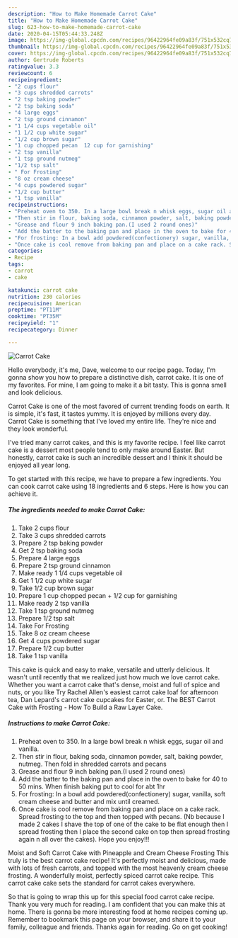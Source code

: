 ```yaml
---
description: "How to Make Homemade Carrot Cake"
title: "How to Make Homemade Carrot Cake"
slug: 623-how-to-make-homemade-carrot-cake
date: 2020-04-15T05:44:33.248Z
image: https://img-global.cpcdn.com/recipes/96422964fe09a83f/751x532cq70/carrot-cake-recipe-main-photo.jpg
thumbnail: https://img-global.cpcdn.com/recipes/96422964fe09a83f/751x532cq70/carrot-cake-recipe-main-photo.jpg
cover: https://img-global.cpcdn.com/recipes/96422964fe09a83f/751x532cq70/carrot-cake-recipe-main-photo.jpg
author: Gertrude Roberts
ratingvalue: 3.3
reviewcount: 6
recipeingredient:
- "2 cups flour"
- "3 cups shredded carrots"
- "2 tsp baking powder"
- "2 tsp baking soda"
- "4 large eggs"
- "2 tsp ground cinnamon"
- "1 1/4 cups vegetable oil"
- "1 1/2 cup white sugar"
- "1/2 cup brown sugar"
- "1 cup chopped pecan  12 cup for garnishing"
- "2 tsp vanilla"
- "1 tsp ground nutmeg"
- "1/2 tsp salt"
- " For Frosting"
- "8 oz cream cheese"
- "4 cups powdered sugar"
- "1/2 cup butter"
- "1 tsp vanilla"
recipeinstructions:
- "Preheat oven to 350. In a large bowl break n whisk eggs, sugar oil and vanilla."
- "Then stir in flour, baking soda, cinnamon powder, salt, baking powder, nutmeg. Then fold in shredded carrots and pecans"
- "Grease and flour 9 inch baking pan.(I used 2 round ones)"
- "Add the batter to the baking pan and place in the oven to bake for 40 to 50 mins. When finish baking put to cool for abt 1hr"
- "For frosting: In a bowl add powdered(confectionery) sugar, vanilla, soft cream cheese and butter and mix until creamed."
- "Once cake is cool remove from baking pan and place on a cake rack. Spread frosting to the top and then topped with pecans. (Nb because I made 2 cakes I shave the top of one of the cake to be flat enough then I spread frosting then I place the second cake on top then spread frosting again n all over the cakes). Hope you enjoy!!!"
categories:
- Recipe
tags:
- carrot
- cake

katakunci: carrot cake 
nutrition: 230 calories
recipecuisine: American
preptime: "PT11M"
cooktime: "PT35M"
recipeyield: "1"
recipecategory: Dinner

---
```



![Carrot Cake](https://img-global.cpcdn.com/recipes/96422964fe09a83f/751x532cq70/carrot-cake-recipe-main-photo.jpg)

Hello everybody, it's me, Dave, welcome to our recipe page. Today, I'm gonna show you how to prepare a distinctive dish, carrot cake. It is one of my favorites. For mine, I am going to make it a bit tasty. This is gonna smell and look delicious.

Carrot Cake is one of the most favored of current trending foods on earth. It is simple, it's fast, it tastes yummy. It is enjoyed by millions every day. Carrot Cake is something that I've loved my entire life. They're nice and they look wonderful.

I&#39;ve tried many carrot cakes, and this is my favorite recipe. I feel like carrot cake is a dessert most people tend to only make around Easter. But honestly, carrot cake is such an incredible dessert and I think it should be enjoyed all year long.


To get started with this recipe, we have to prepare a few ingredients. You can cook carrot cake using 18 ingredients and 6 steps. Here is how you can achieve it.

<!--inarticleads1-->

##### The ingredients needed to make Carrot Cake:

1. Take 2 cups flour
1. Take 3 cups shredded carrots
1. Prepare 2 tsp baking powder
1. Get 2 tsp baking soda
1. Prepare 4 large eggs
1. Prepare 2 tsp ground cinnamon
1. Make ready 1 1/4 cups vegetable oil
1. Get 1 1/2 cup white sugar
1. Take 1/2 cup brown sugar
1. Prepare 1 cup chopped pecan + 1/2 cup for garnishing
1. Make ready 2 tsp vanilla
1. Take 1 tsp ground nutmeg
1. Prepare 1/2 tsp salt
1. Take  For Frosting
1. Take 8 oz cream cheese
1. Get 4 cups powdered sugar
1. Prepare 1/2 cup butter
1. Take 1 tsp vanilla


This cake is quick and easy to make, versatile and utterly delicious. It wasn&#39;t until recently that we realized just how much we love carrot cake. Whether you want a carrot cake that&#39;s dense, moist and full of spice and nuts, or you like Try Rachel Allen&#39;s easiest carrot cake loaf for afternoon tea, Dan Lepard&#39;s carrot cake cupcakes for Easter, or. The BEST Carrot Cake with Frosting - How To Build a Raw Layer Cake. 

<!--inarticleads2-->

##### Instructions to make Carrot Cake:

1. Preheat oven to 350. In a large bowl break n whisk eggs, sugar oil and vanilla.
1. Then stir in flour, baking soda, cinnamon powder, salt, baking powder, nutmeg. Then fold in shredded carrots and pecans
1. Grease and flour 9 inch baking pan.(I used 2 round ones)
1. Add the batter to the baking pan and place in the oven to bake for 40 to 50 mins. When finish baking put to cool for abt 1hr
1. For frosting: In a bowl add powdered(confectionery) sugar, vanilla, soft cream cheese and butter and mix until creamed.
1. Once cake is cool remove from baking pan and place on a cake rack. Spread frosting to the top and then topped with pecans. (Nb because I made 2 cakes I shave the top of one of the cake to be flat enough then I spread frosting then I place the second cake on top then spread frosting again n all over the cakes). Hope you enjoy!!!


Moist and Soft Carrot Cake with Pineapple and Cream Cheese Frosting This truly is the best carrot cake recipe! It&#39;s perfectly moist and delicious, made with lots of fresh carrots, and topped with the most heavenly cream cheese frosting. A wonderfully moist, perfectly spiced carrot cake recipe. This carrot cake cake sets the standard for carrot cakes everywhere. 

So that is going to wrap this up for this special food carrot cake recipe. Thank you very much for reading. I am confident that you can make this at home. There is gonna be more interesting food at home recipes coming up. Remember to bookmark this page on your browser, and share it to your family, colleague and friends. Thanks again for reading. Go on get cooking!
